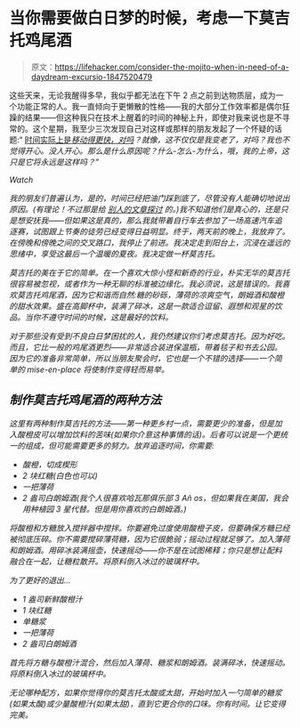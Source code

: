 # 当你需要做白日梦的时候，考虑一下莫吉托鸡尾酒

> 原文：<https://lifehacker.com/consider-the-mojito-when-in-need-of-a-daydream-excursio-1847520479>

这些天来，无论我醒得多早，我似乎都无法在下午 2 点之前到达物质层，成为一个功能正常的人。我一直倾向于更懒散的性格——我的大部分工作效率都是偶尔狂躁的结果——但这种我只在技术上醒着的时间的神秘上升，即使对我来说也是不寻常的。这个星期，我至少三次发现自己对这样或那样的朋友发起了一个怀疑的话题:“ [时间实际上是*移动得更快，对吗*](https://lifehacker.com/how-to-make-time-slow-down-1847212162)*？就像，这不仅仅是我变老了，对吗？我也不觉得开心。没人开心。那么是什么原因呢？什么-怎么-为什么，哦，我的上帝，这只是它将永远是这样吗？”* 

*Watch*

*我的朋友们普遍认为，是的，时间已经把油门踩到底了，尽管没有人能确切地说出原因。(有理论！不过那是给 [别人的文章探讨](https://lifehacker.com/how-to-make-time-slow-down-1847212162) 的。)我不知道他们是真心的，还是只是想安抚我——但如果这是真的，那么我就带着自行车去参加了一场高速汽车追逐赛，试图跟上节奏的徒劳已经变得日益明显。终于，两天前的晚上，我放弃了。在傍晚和傍晚之间的交叉路口，我停止了前进。我决定走到阳台上，沉浸在遥远的思绪中，享受这最后一个温暖的夏夜。我决定做一杯莫吉托。*

*莫吉托的美在于它的简单。在一个喜欢大惊小怪和新奇的行业，朴实无华的莫吉托很容易被忽视，或者作为一种无聊的标准被边缘化。我必须说，这是错误的。我喜欢莫吉托鸡尾酒，因为它和谐而自然:糖的砂砾，薄荷的凉爽空气，朗姆酒和酸橙的甜水效果。盛在高脚杯中，装满了碎冰，这是一款适合逗留、遐想和观星的饮品。当你不遵守时间的时候，这是最好的饮料。*

*对于那些没有受到不良白日梦困扰的人，我仍然建议你们考虑莫吉托。因为好吃。而且，它比一般的鸡尾酒更烈——非常适合装进保温瓶，带着毯子和书去公园。因为它的准备非常简单，所以当朋友聚会时，它也是一个不错的选择——一个简单的 mise-en-place 将使制作变得轻而易举。* 

## *制作莫吉托鸡尾酒的两种方法*

*这里有两种制作莫吉托的方法——第一种更乡村一点，需要更少的准备，但是加入酸橙皮可以增加饮料的苦味(如果你介意这种事情的话)。后者可以说是一个更统一的组成，但可能需要更多的努力。放弃追逐时间，你需要:*

*   *酸橙，切成楔形*
*   *2 块红糖(白色也可以)*
*   *一把薄荷*
*   *2 盎司白朗姆酒(我个人很喜欢哈瓦那俱乐部 3 Añ os，但如果我在美国，我会用种植园 3 星代替。但是用你喜欢的白朗姆酒。)*

*将酸橙和方糖放入搅拌器中搅拌。你要避免过度使用酸橙子皮，但要确保方糖已经被彻底压碎。你不需要搅碎薄荷糖，因为它很脆弱；摇动过程就足够了。加入薄荷和朗姆酒。用碎冰装满摇壶，快速摇动——你不是在试图稀释；你只是想让配料融合在一起，让糖粒散开。将原料倒入冰过的玻璃杯中。*

*为了更好的退出…*

*   *1 盎司新鲜酸橙汁*
*   *1 块红糖*
*   *单糖浆*
*   *一把薄荷*
*   *2 盎司白朗姆酒*

*首先将方糖与酸橙汁混合，然后加入薄荷、糖浆和朗姆酒。装满碎冰，快速摇动。将原料倒入冰过的玻璃杯中。*

*无论哪种配方，如果你觉得你的莫吉托太酸或太甜，开始时加入一勺简单的糖浆(如果太酸)或少量酸橙汁(如果太甜)，直到它更合你的口味。你有时间。让它变得完美。*